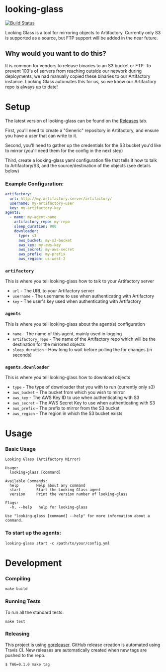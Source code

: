 # looking-glass

[![Build Status](https://travis-ci.com/simplifi/looking-glass.svg?branch=master)](https://travis-ci.com/simplifi/looking-glass)

Looking Glass is a tool for mirroring objects to Artifactory.  Currently only S3 is supported as a source, but FTP support will be added in the near future.

## Why would you want to do this?

It is common for vendors to release binaries to an S3 bucket or FTP.  To prevent 100's of servers from reaching outside our network during deployments, we had manually copied these binaries to our Artifactory instance.  Looking Glass automates this for us, so we know our Artifactory repo is always up to date! 


# Setup

The latest version of looking-glass can be found on the [Releases](https://github.com/simplifi/looking-glass/releases) tab.

First, you'll need to create a "Generic" repository in Artifactory, and ensure you have a user that can write to it.

Second, you'll need to gather up the credentials for the S3 bucket you'd like to mirror (you'll need them for the config in the next step)

Third, create a looking-glass yaml configuration file that tells it how to talk to Artifactory/S3, and the source/destination of the objects (see details below)

### Example Configuration:
```yaml
artifactory:
  url: http://my.artifactory.server/artifactory/
  username: my-artifactory-user
  key: my-artifactory-key
agents:
  - name: my-agent-name
    artifactory_repo: my-repo
    sleep_duration: 900
    downloader:
      type: s3
      aws_bucket: my-s3-bucket
      aws_key: my-aws-key
      aws_secret: my-aws-secret
      aws_prefix: my-prefix
      aws_region: us-west-2
```

### `artifactory`
This is where you tell looking-glass how to talk to your Artifactory server
- `url` - The URL to your Artifactory server
- `username` - The username to use when authenticating with Artifactory
- `key` - The user's key used when authenticating with Artifactory

### `agents`
This is where you tell looking-glass about the agent(s) configuration
- `name` - The name of this agent, mainly used in logging
- `artifactory_repo` - The name of the Artifactory repo which will be the destination for the mirrored objects
- `sleep_duration` - How long to wait before polling the for changes (in seconds)

### `agents.downloader`
This is where you tell looking-glass how to download objects
- `type` -  The type of downloader that you with to run (currently only s3)
- `aws_bucket` - The bucket from which you wish to mirror
- `aws_key` - The AWS Key ID to use when authenticating with S3
- `aws_secret` - The AWS Secret Key to use when authenticating with S3
- `aws_prefix` - The prefix to mirror from the S3 bucket
- `aws_region` - The region in which the S3 bucket exists

# Usage

### Basic Usage
```
Looking Glass (Artifactory Mirror)

Usage:
  looking-glass [command]

Available Commands:
  help        Help about any command
  start       Start the Looking Glass agent
  version     Print the version number of looking-glass

Flags:
  -h, --help   help for looking-glass

Use "looking-glass [command] --help" for more information about a command.
```

### To start up the agents:
```shell script
looking-glass start -c /path/to/your/config.yml
```

# Development

### Compiling
```shell script
make build
```

### Running Tests
To run all the standard tests:
```shell script
make test
```

### Releasing
This project is using [goreleaser](https://goreleaser.com). GitHub release creation is automated using Travis CI. New releases are automatically created when new tags are pushed to the repo.
```shell script
$ TAG=0.1.0 make tag
```
